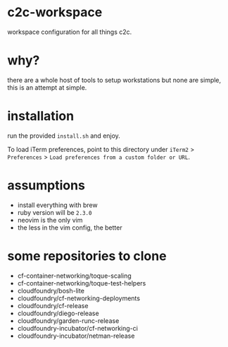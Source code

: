 # c2c-workspace
workspace configuration for all things c2c.

# why?
there are a whole host of tools to setup workstations but none are simple,
this is an attempt at simple.

# installation
run the provided `install.sh` and enjoy.

To load iTerm preferences, point to this directory under `iTerm2` >
`Preferences` > `Load preferences from a custom folder or URL`.

# assumptions
- install everything with brew
- ruby version will be `2.3.0`
- neovim is the only vim
- the less in the vim config, the better

# some repositories to clone
- cf-container-networking/toque-scaling
- cf-container-networking/toque-test-helpers
- cloudfoundry/bosh-lite
- cloudfoundry/cf-networking-deployments
- cloudfoundry/cf-release
- cloudfoundry/diego-release
- cloudfoundry/garden-runc-release
- cloudfoundry-incubator/cf-networking-ci
- cloudfoundry-incubator/netman-release
